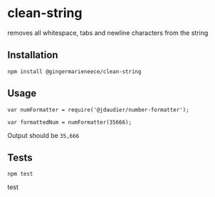 clean-string
=========

removes all whitespace, tabs and newline characters from the string


## Installation

  `npm install @gingermarieneece/clean-string`

## Usage

    var numFormatter = require('@jdaudier/number-formatter');

    var formattedNum = numFormatter(35666);
  
  
  Output should be `35,666`


## Tests

  `npm test`
  
  test
